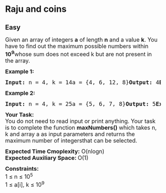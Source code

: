# Raju and coins
## Easy 
<div class="problem-statement">
                <p></p><p><span style="font-size:18px">Given an array of integers <strong>a</strong> of length <strong>n</strong> and a value <strong>k</strong>. You have to find out the maximum possible numbers within <strong>10<sup>9</sup></strong>whose sum does not exceed k </span> <span style="font-size:18px">but are not present in the array.</span></p><p><strong><span style="font-size:18px">Example 1:</span></strong></p><pre><span style="font-size:18px"><strong>Input:</strong> n = 4, k = 14a = {4, 6, 12, 8}<strong>Output:</strong> 4<strong>Explaination:</strong> The integers 1, 2, 3 and 5.</span></pre><p><strong><span style="font-size:18px">Example 2:</span></strong></p><pre><span style="font-size:18px"><strong>Input:</strong> n = 4, k = 25a = {5, 6, 7, 8}<strong>Output:</strong> 5<strong>Explaination:</strong> The integers are 1, 2, 3, 4 and 9.</span></pre><p><span style="font-size:18px"><strong>Your Task:</strong><br>You do not need to read input or print anything. Your task is to complete the function <strong>maxNumbers()</strong> which takes n, k and array a as input parameters and returns the maximum number of integersthat can be selected.</span></p><p><span style="font-size:18px"><strong>Expected Time Cmoplexity:</strong> O(nlogn)<br><strong>Expected Auxiliary Space: </strong>O(1)</span></p><p><span style="font-size:18px"><strong>Constraints:</strong><br>1 ≤ n ≤ 10<sup>5</sup><br>1 ≤ a[i], k ≤ 10<sup>9</sup></span></p> <p></p>
            </div>